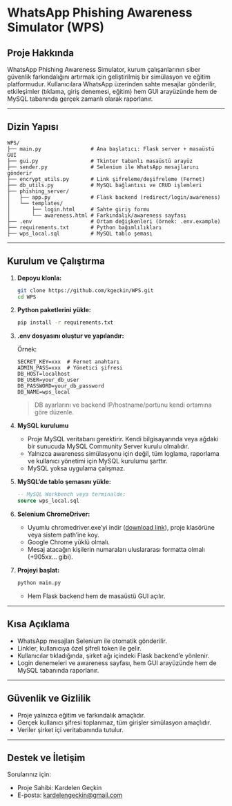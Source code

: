 # WhatsApp Phishing Awareness Simulator (WPS)

## Proje Hakkında

WhatsApp Phishing Awareness Simulator, kurum çalışanlarının siber güvenlik farkındalığını artırmak için geliştirilmiş bir simülasyon ve eğitim platformudur. Kullanıcılara WhatsApp üzerinden sahte mesajlar gönderilir, etkileşimler (tıklama, giriş denemesi, eğitim) hem GUI arayüzünde hem de MySQL tabanında gerçek zamanlı olarak raporlanır.

---

## Dizin Yapısı

```
WPS/
├── main.py                # Ana başlatıcı: Flask server + masaüstü GUI
├── gui.py                 # Tkinter tabanlı masaüstü arayüz
├── sender.py              # Selenium ile WhatsApp mesajlarını gönderir
├── encrypt_utils.py       # Link şifreleme/deşifreleme (Fernet)
├── db_utils.py            # MySQL bağlantısı ve CRUD işlemleri
├── phishing_server/
│   ├── app.py             # Flask backend (redirect/login/awareness)
│   └── templates/
│       ├── login.html     # Sahte giriş formu
│       └── awareness.html # Farkındalık/awareness sayfası
├── .env                   # Ortam değişkenleri (örnek: .env.example)
├── requirements.txt       # Python bağımlılıkları
├── wps_local.sql          # MySQL tablo şeması
```

---

## Kurulum ve Çalıştırma

1. **Depoyu klonla:**

   ```bash
   git clone https://github.com/kgeckin/WPS.git
   cd WPS
   ```

2. **Python paketlerini yükle:**

   ```bash
   pip install -r requirements.txt
   ```

3. **.env dosyasını oluştur ve yapılandır:**

   Örnek:

   ```env
   SECRET_KEY=xxx  # Fernet anahtarı
   ADMIN_PASS=xxx  # Yönetici şifresi
   DB_HOST=localhost
   DB_USER=your_db_user
   DB_PASSWORD=your_db_password
   DB_NAME=wps_local
   ```

   > DB ayarlarını ve backend IP/hostname/portunu kendi ortamına göre düzenle.

4. **MySQL kurulumu**

   * Proje MySQL veritabanı gerektirir. Kendi bilgisayarında veya ağdaki bir sunucuda MySQL Community Server kurulu olmalıdır.
   * Yalnızca awareness simülasyonu için değil, tüm loglama, raporlama ve kullanıcı yönetimi için MySQL kurulumu şarttır.
   * MySQL yoksa uygulama çalışmaz.

5. **MySQL’de tablo şemasını yükle:**

   ```sql
   -- MySQL Workbench veya terminalde:
   source wps_local.sql
   ```
   
6. **Selenium ChromeDriver:**

   * Uyumlu chromedriver.exe’yi indir ([download link](https://chromedriver.chromium.org/downloads)), proje klasörüne veya sistem path’ine koy.
   * Google Chrome yüklü olmalı.
   * Mesaj atacağın kişilerin numaraları uluslararası formatta olmalı (+905xx... gibi). 

7. **Projeyi başlat:**

   ```bash
   python main.py
   ```

   * Hem Flask backend hem de masaüstü GUI açılır.

---

## Kısa Açıklama

* WhatsApp mesajları Selenium ile otomatik gönderilir.
* Linkler, kullanıcıya özel şifreli token ile gelir.
* Kullanıcılar tıkladığında, şirket ağı içindeki Flask backend’e yönlenir.
* Login denemeleri ve awareness sayfası, hem GUI arayüzünde hem de MySQL tabanında raporlanır.

---

## Güvenlik ve Gizlilik

* Proje yalnızca eğitim ve farkındalık amaçlıdır.
* Gerçek kullanıcı şifresi toplanmaz, tüm girişler simülasyon amaçlıdır.
* Veriler şirket içi veritabanında tutulur.

---

## Destek ve İletişim

Sorularınız için:

* Proje Sahibi: Kardelen Geçkin
* E-posta: kardelengeckin@gmail.com
